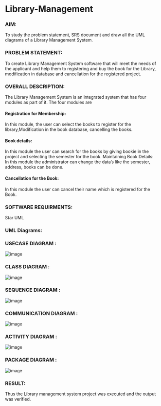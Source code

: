 # Library-Management
### AIM:
To study the problem statement, SRS document and draw all the UML diagrams of a Library Management System.
### PROBLEM STATEMENT:
To create Library Management System software that will meet the needs of the applicant
and help them to registering and buy the book for the Library, modification in database and
cancellation for the registered project.
### OVERALL DESCRIPTION:
The Library Management System is an integrated system that has four modules as part of
it. The four modules are
#### Registration for Membership:
In this module, the user can select the books to register for the library,Modification in the book
database, cancelling the books.
#### Book details:
In this module the user can search for the books by giving bookie in the project and selecting
the semester for the book.
Maintaining Book Details:
In this module the administrator can change the data’s like the semester, address, books can be
done.
#### Cancellation for the Book:
In this module the user can cancel their name which is registered for the Book.
### SOFTWARE REQUIRMENTS:
Star UML
### UML Diagrams:
### USECASE DIAGRAM :
![image](https://github.com/EzhilsreeJ/Library-Management/assets/144870412/bd74ec43-8840-48c5-8d1a-7d8da6229694)
### CLASS DIAGRAM :
![image](https://github.com/EzhilsreeJ/Library-Management/assets/144870412/a2bc1409-2153-4e27-b72c-c91d46d66672)
### SEQUENCE DIAGRAM :
![image](https://github.com/EzhilsreeJ/Library-Management/assets/144870412/3fb62341-dcf5-4f6a-b275-814677f72a7b)
### COMMUNICATION DIAGRAM :
![image](https://github.com/EzhilsreeJ/Library-Management/assets/144870412/aba32fd4-cc3c-4dcc-ae97-46a71da48457)
### ACTIVITY DIAGRAM :
![image](https://github.com/EzhilsreeJ/Library-Management/assets/144870412/785bbd40-bd15-4eb8-967c-01bd729ca803)
### PACKAGE DIAGRAM :
![image](https://github.com/EzhilsreeJ/Library-Management/assets/144870412/62e027fe-5f14-4b84-97ce-82b0170c79b0)

### RESULT:
Thus the Library management system project was executed and the output was verified.
